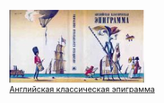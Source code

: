 ![](Английская%20классическая%20эпиграмма.jpg)  
[Английская классическая эпиграмма](Английская%20классическая%20эпиграмма.txt)
